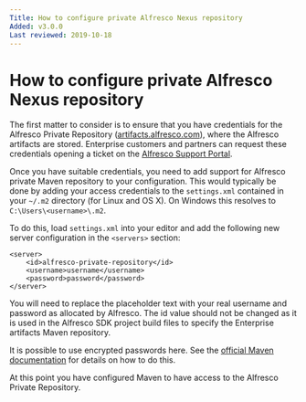 ```yaml
---
Title: How to configure private Alfresco Nexus repository
Added: v3.0.0
Last reviewed: 2019-10-18
---
```

# How to configure private Alfresco Nexus repository

The first matter to consider is to ensure that you have credentials for the Alfresco Private Repository ([artifacts.alfresco.com](artifacts.alfresco.com)), where the Alfresco artifacts are stored. Enterprise customers and partners can 
request these credentials opening a ticket on the [Alfresco Support Portal](http://support.alfresco.com). 

Once you have suitable credentials, you need to add support for Alfresco private Maven repository to your configuration. This would typically be done by 
adding your access credentials to the `settings.xml` contained in your `~/.m2` directory (for Linux and OS X). On Windows this resolves to 
`C:\Users\<username>\.m2`.

To do this, load `settings.xml` into your editor and add the following new server configuration in the `<servers>` section:

```
<server>
    <id>alfresco-private-repository</id>
    <username>username</username>
    <password>password</password>
</server>
```

You will need to replace the placeholder text with your real username and password as allocated by Alfresco. The id value should not be changed as it 
is used in the Alfresco SDK project build files to specify the Enterprise artifacts Maven repository.

It is possible to use encrypted passwords here. See the [official Maven documentation](http://maven.apache.org/guides/mini/guide-encryption.html) for details 
on how to do this.

At this point you have configured Maven to have access to the Alfresco Private Repository.
